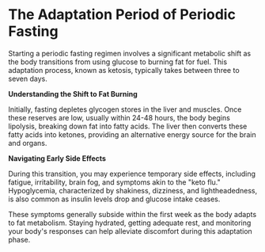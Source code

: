 # The Adaptation Period of Periodic Fasting

Starting a periodic fasting regimen involves a significant metabolic shift as the body transitions from using glucose to burning fat for fuel. This adaptation process, known as ketosis, typically takes between three to seven days.

**Understanding the Shift to Fat Burning**

Initially, fasting depletes glycogen stores in the liver and muscles. Once these reserves are low, usually within 24-48 hours, the body begins lipolysis, breaking down fat into fatty acids. The liver then converts these fatty acids into ketones, providing an alternative energy source for the brain and organs.

**Navigating Early Side Effects**

During this transition, you may experience temporary side effects, including fatigue, irritability, brain fog, and symptoms akin to the "keto flu." Hypoglycemia, characterized by shakiness, dizziness, and lightheadedness, is also common as insulin levels drop and glucose intake ceases.

These symptoms generally subside within the first week as the body adapts to fat metabolism. Staying hydrated, getting adequate rest, and monitoring your body's responses can help alleviate discomfort during this adaptation phase.
